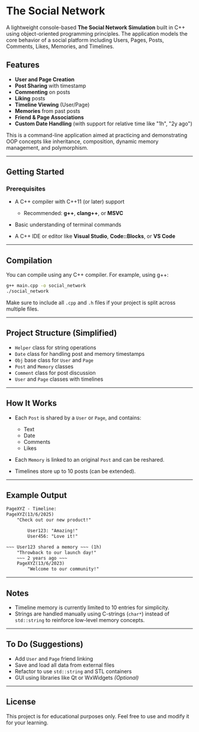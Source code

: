 # The Social Network

A lightweight console-based **The Social Network Simulation** built in C++ using object-oriented programming principles. The application models the core behavior of a social platform including Users, Pages, Posts, Comments, Likes, Memories, and Timelines.

## Features

* **User and Page Creation**
* **Post Sharing** with timestamp
* **Commenting** on posts
* **Liking** posts
* **Timeline Viewing** (User/Page)
* **Memories** from past posts
* **Friend & Page Associations**
* **Custom Date Handling** (with support for relative time like "1h", "2y ago")

This is a command-line application aimed at practicing and demonstrating OOP concepts like inheritance, composition, dynamic memory management, and polymorphism.

---

## Getting Started

### Prerequisites

* A C++ compiler with C++11 (or later) support

  * Recommended: **g++**, **clang++**, or **MSVC**
* Basic understanding of terminal commands
* A C++ IDE or editor like **Visual Studio**, **Code::Blocks**, or **VS Code**

---

## Compilation

You can compile using any C++ compiler. For example, using g++:

```bash
g++ main.cpp -o social_network
./social_network
```

Make sure to include all `.cpp` and `.h` files if your project is split across multiple files.

---

## Project Structure (Simplified)

* `Helper` class for string operations
* `Date` class for handling post and memory timestamps
* `Obj` base class for `User` and `Page`
* `Post` and `Memory` classes
* `Comment` class for post discussion
* `User` and `Page` classes with timelines

---

## How It Works

* Each `Post` is shared by a `User` or `Page`, and contains:

  * Text
  * Date
  * Comments
  * Likes
* Each `Memory` is linked to an original `Post` and can be reshared.
* Timelines store up to 10 posts (can be extended).

---

## Example Output

```txt
PageXYZ - Timeline:
PageXYZ(13/6/2025)
    "Check out our new product!"

        User123: "Amazing!"
        User456: "Love it!"

~~~ User123 shared a memory ~~~ (1h)
    "Throwback to our launch day!"
    ~~~ 2 years ago ~~~
    PageXYZ(13/6/2023)
        "Welcome to our community!"
```

---

## Notes

* Timeline memory is currently limited to 10 entries for simplicity.
* Strings are handled manually using C-strings (`char*`) instead of `std::string` to reinforce low-level memory concepts.

---

## To Do (Suggestions)

* Add `User` and `Page` friend linking
* Save and load all data from external files
* Refactor to use `std::string` and STL containers
* GUI using libraries like Qt or WxWidgets *(Optional)*

---

## License

This project is for educational purposes only. Feel free to use and modify it for your learning.
